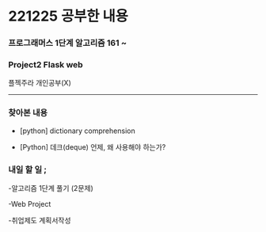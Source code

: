 # 221225 공부한 내용

### 프로그래머스 1단계 알고리즘 161 ~

### Project2 Flask web

플젝주라 개인공부(X)

---

### 찾아본 내용

- [python] dictionary comprehension

- [Python] 데크(deque) 언제, 왜 사용해야 하는가?

### 내일 할 일 ;

-알고리즘 1단계 풀기 (2문제)

-Web Project

-취업제도 계획서작성
